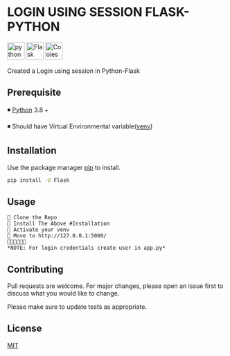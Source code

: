 # LOGIN USING SESSION FLASK-PYTHON
<p>  
<img src="https://devicons.github.io/devicon/devicon.git/icons/python/python-original.svg" alt="python" width="40" height="40"/>
<img src="https://www.kindpng.com/picc/m/188-1882559_python-flask-hd-png-download.png" alt="Flask" width="40" height="40"/>
<img src="https://img.icons8.com/plasticine/100/000000/cookie.png" alt="Cooies" width="40" height="40"/>
</p> 

Created a Login using session in Python-Flask

## Prerequisite
◾ [Python](https://www.python.org/downloads/) 3.8 +

◾ Should have Virtual Environmental variable([venv](https://www.geeksforgeeks.org/create-virtual-environment-using-venv-python/))

## Installation

Use the package manager [pip](https://pip.pypa.io/en/stable/) to install.

```bash
pip install -U Flask
```

## Usage

```
🔹 Clone the Repo
🔹 Install The Above #Installation
🔹 Activate your venv
🔹 Move to http://127.0.0.1:5000/ 
🔹🔹🔹🔹🔹🔹
*NOTE: For login credentials create user in app.py*
```

## Contributing
Pull requests are welcome. For major changes, please open an issue first to discuss what you would like to change.

Please make sure to update tests as appropriate.

## License
[MIT](https://choosealicense.com/licenses/mit/)
